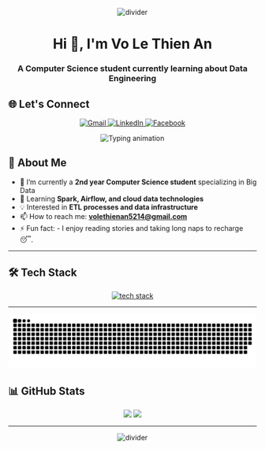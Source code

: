 <!-- Header Divider -->
<p align="center">
  <img src="https://user-images.githubusercontent.com/73097560/115834477-dbab4500-a447-11eb-908a-139a6edaec5c.gif" alt="divider">
</p>



<h1 align="center">Hi 👋, I'm Vo Le Thien An</h1>
<h3 align="center">A Computer Science student currently learning about Data Engineering</h3>

## 🌐 Let's Connect

<p align="center">
  <a href="mailto:volethienan5214@gmail.com" target="_blank">
    <img src="https://img.shields.io/badge/Gmail-D14836?style=for-the-badge&logo=gmail&logoColor=white" alt="Gmail">
  </a>
  <a href="https://linkedin.com/in/anthiwnit" target="_blank">
    <img src="https://img.shields.io/badge/LinkedIn-0077B5?style=for-the-badge&logo=linkedin&logoColor=white" alt="LinkedIn">
  </a>
  <a href="https://fb.com/AnThiwn05" target="_blank">
    <img src="https://img.shields.io/badge/Facebook-1877F2?style=for-the-badge&logo=facebook&logoColor=white" alt="Facebook">
  </a>
</p>

<!-- Typing Animation -->
<p align="center">
  <img src="https://readme-typing-svg.demolab.com?font=Fira+Code&pause=1000&color=007ACC&center=true&vCenter=true&width=600&lines=Building+data+pipelines+one+step+at+a+time;Big+Data+enthusiast;SQL+and+Python+developer" alt="Typing animation">
</p>

## 🚀 About Me

- 🔭 I’m currently a **2nd year Computer Science student** specializing in Big Data
- 🌱 Learning **Spark, Airflow, and cloud data technologies**
- 💡 Interested in **ETL processes and data infrastructure**
- 📫 How to reach me: **volethienan5214@gmail.com**
- ⚡ Fun fact: - I enjoy reading stories and taking long naps to recharge 😴.

---

## 🛠 Tech Stack

<p align="center">
  <a href="https://skillicons.dev">
    <img src="https://skillicons.dev/icons?i=python,mysql,github,git,vscode" alt="tech stack">
  </a>
</p>

---
<!-- Snake Game Animation -->
<div align="center">
  <img src="https://github.com/1999AZZAR/1999AZZAR/blob/readme/resources/grid-snake.svg" alt="snake game">
</div>

## 📊 GitHub Stats

<p align="center">
  <img width="48%" src="https://github-readme-stats.vercel.app/api?username=Voletheinan&show_icons=true&theme=radical" />
  <img width="48%" src="https://github-readme-streak-stats.herokuapp.com/?user=Voletheinan&theme=radical" />
</p>

---



<!-- Footer Divider -->
<p align="center">
  <img src="https://user-images.githubusercontent.com/73097560/115834477-dbab4500-a447-11eb-908a-139a6edaec5c.gif" alt="divider">
</p>
